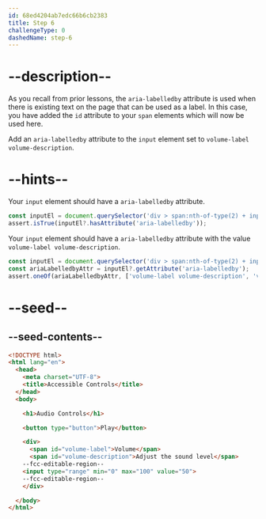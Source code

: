 ```yaml
---
id: 68ed4204ab7edc66b6cb2383
title: Step 6
challengeType: 0
dashedName: step-6
---
```


# --description--

As you recall from prior lessons, the `aria-labelledby` attribute is used when there is existing text on the page that can be used as a label. In this case, you have added the `id` attribute to your `span` elements which will now be used here.

Add an `aria-labelledby` attribute to the `input` element set to `volume-label volume-description`.

# --hints--

Your `input` element should have a `aria-labelledby` attribute.

```js
const inputEl = document.querySelector('div > span:nth-of-type(2) + input');
assert.isTrue(inputEl?.hasAttribute('aria-labelledby'));
```

Your `input` element should have a `aria-labelledby` attribute with the value `volume-label volume-description`.

```js
const inputEl = document.querySelector('div > span:nth-of-type(2) + input');
const ariaLabelledbyAttr = inputEl?.getAttribute('aria-labelledby');
assert.oneOf(ariaLabelledbyAttr, ['volume-label volume-description', 'volume-description volume-label']);
```

# --seed--

## --seed-contents--

```html
<!DOCTYPE html>
<html lang="en">
  <head>
    <meta charset="UTF-8">
    <title>Accessible Controls</title>
  </head>
  <body>

    <h1>Audio Controls</h1>

    <button type="button">Play</button>

    <div>
      <span id="volume-label">Volume</span>
      <span id="volume-description">Adjust the sound level</span>
    --fcc-editable-region--
    <input type="range" min="0" max="100" value="50">
    --fcc-editable-region--
    </div>

  </body>
</html>
```
